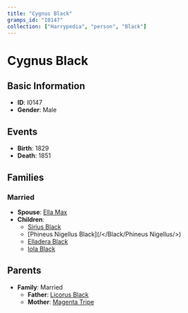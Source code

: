 ```yaml
---
title: "Cygnus Black"
gramps_id: "I0147"
collection: ["Harrypedia", "person", "Black"]
---
```


# Cygnus Black

## Basic Information

- **ID**: I0147
- **Gender**: Male

## Events

- **Birth**: 1829
- **Death**: 1851

## Families

### Married

- **Spouse**: [Ella Max](//Max/Ella/)
- **Children**:
  - [Sirius Black](//Black/Sirius/)
  - [Phineus Nigellus Black](/</Black/Phineus Nigellus/>)
  - [Elladera Black](//Black/Elladera/)
  - [Iola Black](//Black/Iola/)

## Parents

- **Family**: Married
  - **Father**: [Licorus Black](//Black/Licorus/)
  - **Mother**: [Magenta Tripe](//Tripe/Magenta/)

